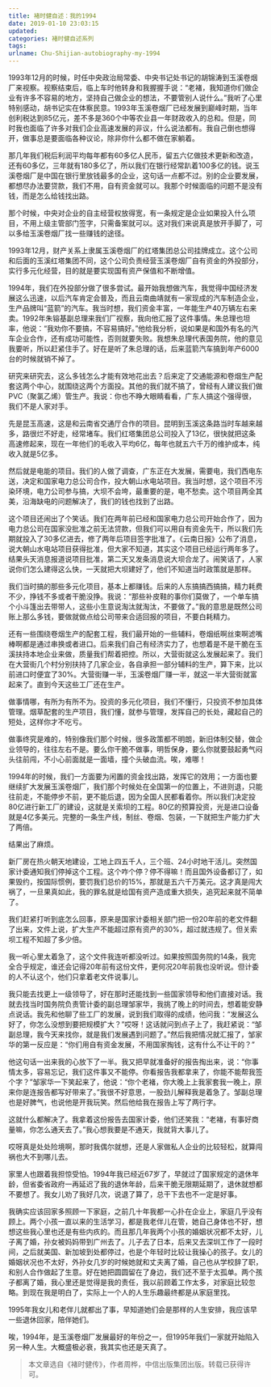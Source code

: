 ```yaml
---
title: 褚时健自述：我的1994
date: 2019-01-10 23:03:15
updated:
categories: 褚时健自述系列
tags:
urlname: Chu-Shijian-autobiography-my-1994
---
```


1993年12月的时候，时任中央政治局常委、中央书记处书记的胡锦涛到玉溪卷烟厂来视察。视察结束后，临上车时他转身和我握握手说：“老褚，我知道你们做企业有许多不容易的地方，坚持自己做企业的想法，不要管别人说什么。”我听了心里特别感动，胡书记实在体察民意。1993年玉溪卷烟厂已经发展到巅峰时期，当年创利税达到85亿元，差不多是360个中等农业县一年财政收入的总和。但是，同时我也面临了许多对我们企业高速发展的非议，什么说法都有。我自己倒也想得开，做事总是要面临各种议论，除非你什么都不做在家躺着。

<!-- more -->

那几年我们税后利润平均每年都有60多亿人民币，留五六亿做技术更新和改造，还有60多亿，三年就有180多亿了，所以我们在银行经常趴着100多亿的钱。说玉溪卷烟厂是中国在银行里放钱最多的企业，这句话一点都不过。别的企业要发展，都想尽办法要贷款，我们不用，自有资金就可以。我那个时候面临的问题不是没有钱，而是怎么给钱找出路。

那个时候，中央对企业的自主经营权放得宽，有一条规定是企业如果投入什么项目，不用上级主管部门签字，只需备案就可以。这对我们来说真是放开手脚了，可以多给玉溪卷烟厂找一些赚钱的途径。

1993年12月，财产关系上隶属玉溪卷烟厂的红塔集团总公司挂牌成立。这个公司和后面的玉溪红塔集团不同，这个公司负责经营玉溪卷烟厂自有资金的外投部分，实行多元化经营，目的就是要实现国有资产保值和不断增值。

1994年，我们在外投部分做了很多尝试。最开始我想做汽车，我觉得中国经济发展这么迅速，以后汽车肯定会普及，而且云南曲靖就有一家现成的汽车制造企业，生产品牌叫“蓝箭”的汽车。我当时想，我们资金丰富，一年能生产40万辆左右来卖。1992年朱镕基副总理来我们厂视察，我向他汇报了这件事情。朱总理也坦率，他说：“我劝你不要搞，不容易搞好。”他给我分析，说如果是和国外有名的汽车企业合作，还有成功可能性，否则就要失败。我想朱总理代表国务院，他的意见我要听，所以赶紧住手了。好在是听了朱总理的话，后来蓝箭汽车搞到年产6000台的时候就销不掉了。

研究来研究去，这么多钱怎么才能有效地花出去？后来定了交通能源和卷烟生产配套这两个中心，就围绕这两个方面投。其他的我们就不搞了，曾经有人建议我们做PVC（聚氯乙烯）管生产。我说：你也不睁大眼睛看看，广东人搞这个强得很，我们不是人家对手。

先是昆玉高速，这是和云南省交通厅合作的项目。昆明到玉溪这条路当时车越来越多，路很烂不好走，经常堵车。我们红塔集团总公司投入了13亿，很快就把这条高速修起来，现在一年他们的毛收入平均6亿，每年也就五六千万的维护成本，纯收入就是5亿多。

然后就是电能的项目。我们的人做了调查，广东正在大发展，需要电，我们西电东送，决定和国家电力总公司合作，投大朝山水电站项目。我当时想，这个项目不污染环境，电力公司参与搞，大坝不会垮，最重要的是，电不愁卖。这个项目两全其美，沿海缺电的问题解决了，我们的钱也找到了出路。

这个项目还闹出了个笑话。我们在两年前已经和国家电力总公司开始合作了，因为电力总公司在国家没批准之前无法贷款，但我们可以用自有资金先干，所以我们先期就投入了30多亿进去，修了两年后项目签字批准了。《云南日报》公布了消息，说大朝山水电站项目获得批准，但大家不知道，其实这个项目已经运行两年多了。结果头天消息报道说项目批准，第二天又发条消息说大坝合龙了。闹笑话了，人家说你们怎么建得这么快，一天就把大坝建好了，他们不知道当时政策就是那样。

我们当时搞的那些多元化项目，基本上都赚钱。后来的人东搞搞西搞搞，精力耗费不少，挣钱不多或者干脆没挣。我说：“那些补皮鞋的事你们莫做了，一个单车搞个小斗篷出去带带人，这些小生意说淘汰就淘汰，不要做了。”我的意思是既然公司账上那么多钱，要做就做点给公司带来合适回报的项目，不要白耗精力。

还有一些围绕卷烟生产的配套工程，我们最开始的一些辅料，卷烟纸啊丝束啊滤嘴棒啊都是通过串换或者进口。后来我们自己有经济实力了，也想着是不是干脆在玉溪扶持本地企业来做，质量我们帮着把控。所以，大营街就这么发展起来了。我们在大营街几个村分别扶持了几家企业，各自承担一部分辅料的生产，算下来，比以前进口时便宜了30%。大营街赚一半，玉溪卷烟厂赚一半，就这一半大营街就富起来了。直到今天这些工厂还在生产。

做事情哪，有所为有所不为。投资的多元化项目，我们不懂行，只投资不参加具体管理。烟草配套的生产项目，我们懂，就参与管理，发挥自己的长处，藏起自己的短处，这样你才不吃亏。

做事终究是难的，特别像我们那个时候，很多政策都不明朗，新旧体制交替，做企业领导的，往往左右不是。要么你干脆不做事，明哲保身，要么你就要鼓起勇气闷头往前闯，不小心前面就是一面墙，撞个头破血流。唉，难哪！

1994年的时候，我们一方面要为闲置的资金找出路，发挥它的效用；一方面也要继续扩大发展玉溪卷烟厂，我们那个时候处在全国第一的位置上，不进则退，只能往前走，不能停步不前，更不能后退，因为全国人民都看着你。所以我们决定投80亿进行新工厂的建设，这就是关索坝的工程。80亿的预算投资，光是进口设备就是4亿多美元。完整的一条生产线，制丝、卷烟、包装，一下就把生产能力扩大了两倍。

结果出了麻烦。

新厂房在热火朝天地建设，工地上四五千人，三个班、24小时地干活儿。突然国家计委通知我们停掉这个工程。这个咋个停？停不得嘛！而且国外设备都订了，如果毁约，按国际惯例，要罚我们总价的15%，那就是五六千万美元。这才真是闯大祸了，一旦果真如此，我的罪名就是给国有资产造成重大损失，追究起来就不简单了。

我们赶紧打听到底怎么回事，原来是国家计委相关部门把一份20年前的老文件翻了出来，文件上说，扩大生产不能超过原有资产的30%，超过就违规了。但关索坝工程不知超了多少倍。

我一听心里太着急了，这个文件我连听都没听过。如果按照国务院的14条，我完全合乎规定，谁还会记得20年前有这份文件，更何况20年前我也没听说。但计委的人不认这个，他们只拿着老文件说事儿。

我只能去找更上一级领导了，好在那时还能找到一些国家领导和他们直接对话。我就去找当时国务院负责管计委的副总理邹家华，我挑了晚上的时间去，想着能安静点说话。我先和他聊了些工厂的发展，说到我们取得的成绩，他问我：“发展这么好了，你怎么没想到要把规模扩大？”哎呀！这话就问到点子上了，我赶紧说：“邹副总理，我今天来找你，就是我们发展遇到问题了。”然后我把情况就汇报了，邹家华的第一反应是：“你们用自有资金发展，不用国家掏钱，这有什么不让干的？”

他这句话一出来我的心放下了一半。我又把早就准备好的报告掏出来，说：“你事情太多，容易忘记，我们这件事又不能停。你看报告我都拿来了，你能不能帮我签个字？”邹家华一下笑起来了，他说：“你个老褚，你大晚上上我家套我一晚上，原来你是连报告都写好带来了。”我很不好意思，一股劲儿解释我是着急了。邹副总理也是好脾气，也说他是开我玩笑。然后他给我在报告上写了两行字。

这就什么都解决了。我拿着这份报告去国家计委，他们还笑我：“老褚，有事好商量嘛，你怎么通天去了。”我心想我要是不通天，我就背大事儿了。

哎呀真是处处险境啊，那时我偶尔就想，还是人家做私人企业的比较轻松，就算闯祸也大不到哪儿去。

家里人也跟着我担惊受怕。1994年我已经近67岁了，早就过了国家规定的退休年龄，但省委省政府一再延迟了我的退休年龄，后来干脆无限期延期了，退休就想都不要想了。我女儿劝了我好几次，说退了算了，总干下去也不一定是好事。

我确实应该回家多照顾一下家庭，之前几十年我都一心扑在企业上，家庭几乎没有顾上。两个小孩一直以来的生活学习，都是我老伴儿在管，她自己身体也不好，想想这些我心里也还是有些内疚的。而且那几年我两个小孩的婚姻状况都不太好，儿子离了婚，孙女被妈妈带到广州去了。儿子去了日本，后来又去深圳工作了一段时间，之后就美国、新加坡到处都停过，也是个年轻时比较让我操心的孩子。女儿的婚姻状况也不太好，外孙女几岁的时候她就和丈夫离了婚，自己也从学校辞了职，和别人合作做起了生意。好在她把圆圆留在了身边，我们还不至于太孤单。两个孩子都离了婚，我心里还是觉得是我的责任，我以前顾着工作太多，对家庭比较忽略。到现在我是明白了，实际上一个人的人生乐趣最终都是从家庭里找。

1995年我女儿和老伴儿就都出了事，早知道她们会是那样的人生安排，我应该早一些退休回家，陪伴她们。

唉，1994年，是玉溪卷烟厂发展最好的年份之一，但1995年我们一家就开始陷入另一种人生。大概盛极必衰，我其实也还是天真了。

> 本文章选自《褚时健传》，作者周桦，中信出版集团出版。转载已获得许可。